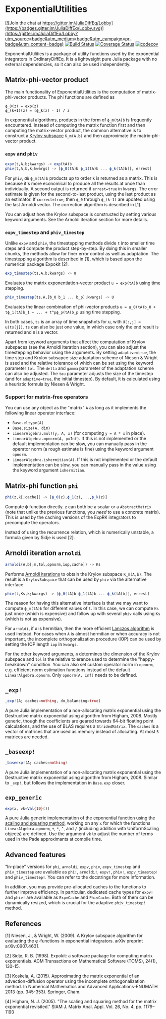 # ExponentialUtilities

[![Join the chat at https://gitter.im/JuliaDiffEq/Lobby](https://badges.gitter.im/JuliaDiffEq/Lobby.svg)](https://gitter.im/JuliaDiffEq/Lobby?utm_source=badge&utm_medium=badge&utm_campaign=pr-badge&utm_content=badge)
[![Build Status](https://github.com/SciML/ExponentialUtilities.jl/workflows/CI/badge.svg)](https://github.com/SciML/ExponentialUtilities.jl/actions?query=workflow%3ACI)
[![Coverage Status](https://coveralls.io/repos/github/SciML/ExponentialUtilities.jl/badge.svg?branch=master)](https://coveralls.io/github/SciML/ExponentialUtilities.jl?branch=master)
[![codecov](https://codecov.io/gh/SciML/ExponentialUtilities.jl/branch/master/graph/badge.svg)](https://codecov.io/gh/SciML/ExponentialUtilities.jl)

ExponentialUtilities is a package of utility functions used by the exponential integrators in OrdinaryDiffEq. It is a lightweight pure Julia package with no external dependencies, so it can also be used independently.

## Matrix-phi-vector product

The main functionality of ExponentialUtilities is the computation of matrix-phi-vector products. The phi functions are defined as

```
ϕ_0(z) = exp(z)
ϕ_(k+1)(z) = (ϕ_k(z) - 1) / z
```

In exponential algorithms, products in the form of `ϕ_m(tA)b` is frequently encountered. Instead of computing the matrix function first and then computing the matrix-vector product, the common alternative is to construct a [Krylov subspace](https://en.wikipedia.org/wiki/Krylov_subspace) `K_m(A,b)` and then approximate the matrix-phi-vector product.

### `expv` and `phiv`

```julia
expv(t,A,b;kwargs) -> exp(tA)b
phiv(t,A,b,k;kwargs) -> [ϕ_0(tA)b ϕ_1(tA)b ... ϕ_k(tA)b][, errest]
```

For `phiv`, *all* `ϕ_m(tA)b` products up to order `k` is returned as a matrix. This is because it's more economical to produce all the results at once than individually. A second output is returned if `errest=true` in `kwargs`. The error estimate is given for the second-to-last product, using the last product as an estimator. If `correct=true`, then `ϕ_0` through `ϕ_(k-1)` are updated using the last Arnoldi vector. The correction algorithm is described in [1].

You can adjust how the Krylov subspace is constructed by setting various keyword arguments. See the Arnoldi iteration section for more details.

### `expv_timestep` and `phiv_timestep`

Unlike `expv` and `phiv`, the timestepping methods divide `t` into smaller time steps and compute the product step-by-step. By doing this in smaller chunks, the methods allow for finer error control as well as adaptation. The timestepping algorithm is described in [1], which is based upon the numerical package Expokit [2].

```julia
exp_timestep(ts,A,b;kwargs) -> U
```

Evaluates the matrix exponentiation-vector product `u = exp(tA)b` using time stepping.

```julia
phiv_timestep(ts,A,[b_0 b_1 ... b_p];kwargs) -> U
```

Evaluates the linear combination of phi-vector products `u = ϕ_0(tA)b_0 + tϕ_1(tA)b_1 + ... + t^pϕ_p(tA)b_p` using time stepping.

In both cases, `ts` is an array of time snapshots for u, with `U[:,j] ≈ u(ts[j])`. `ts` can also be just one value, in which case only the end result is returned and `U` is a vector.

Apart from keyword arguments that affect the computation of Krylov subspaces (see the Arnoldi iteration section), you can also adjust the timestepping behavior using the arguments. By setting `adaptive=true`, the time step and Krylov subsapce size adaptation scheme of Niesen & Wright is used and the relative tolerance of which can be set using the keyword parameter `tol`. The `delta` and `gamma` parameter of the adaptation scheme can also be adjusted. The `tau` parameter adjusts the size of the timestep (and for `adaptive=true`, the initial timestep). By default, it is calculated using a heuristic formula by Niesen & Wright.

### Support for matrix-free operators

You can use any object as the "matrix" `A` as long as it implements the following linear operator interface:

* `Base.eltype(A)`
* `Base.size(A, dim)`
* `LinearAlgebra.mul!(y, A, x)` (for computing `y = A * x` in place).
* `LinearAlgebra.opnorm(A, p=Inf)`. If this is not implemented or the default implementation can be slow, you can manually pass in the operator norm (a rough estimate is fine) using the keyword argument `opnorm`.
* `LinearAlgebra.ishermitian(A)`. If this is not implemented or the default implementation can be slow, you can manually pass in the value using the keyword argument `ishermitian`.

## Matrix-phi function `phi`

```julia
phi(z,k[;cache]) -> [ϕ_0(z),ϕ_1(z),...,ϕ_k(z)]
```

Compute ϕ function directly. `z` can both be a scalar or a `AbstractMatrix` (note that unlike the previous functions, you *need* to use a concrete matrix). This is used by the caching versions of the ExpRK integrators to precompute the operators.

Instead of using the recurrence relation, which is numerically unstable, a formula given by Sidje is used [2].

## Arnoldi iteration `arnoldi`

```julia
arnoldi(A,b[;m,tol,opnorm,iop,cache]) -> Ks
```

Performs [Arnoldi iterations](https://en.wikipedia.org/wiki/Arnoldi_iteration) to obtain the Krylov subspace `K_m(A,b)`. The result is a `KrylovSubspace` that can be used by `phiv` via the alternative interface

```julia
phiv(t,Ks,k;kwargs) -> [ϕ_0(tA)b ϕ_1(tA)b ... ϕ_k(tA)b][, errest]
```

The reason for having this alternative interface is that we may want to compute `ϕ_m(tA)b` for different values of `t`. In this case, we can compute `Ks` just once (which is expensive) and follow up with several `phiv` calls using `Ks` (which is not as expensive).

For `arnoldi`, if `A` is hermitian, then the more efficient [Lanczos algorithm](https://en.wikipedia.org/wiki/Lanczos_algorithm) is used instead. For cases when `A` is almost hermitian or when accuracy is not important, the incomplete orthogonalization procedure (IOP) can be used by setting the IOP length `iop` in `kwargs`.

For the other keyword arguments, `m` determines the dimension of the Krylov subspace and `tol` is the relative tolerance used to determine the "happy-breakdown" condition. You can also set custom operator norm in `opnorm`, e.g. efficient norm estimation functions instead of the default `LinearAlgebra.opnorm`. Only `opnorm(A, Inf)` needs to be defined.

## `_exp!`

```julia
_exp!(A; caches=nothing, do_balancing=true)
```

A pure Julia implementation of a non-allocating matrix exponential using the Destructive matrix exponential using algorithm
from Higham, 2008. Mostly generic, though the coefficients are geared towards 64-bit floating point calculations, and the
use of BLAS requires a `StridedMatrix`. The `caches` is a vector of matrices
that are used as memory instead of allocating. At most `5` matrices are needed.


## `_baseexp!`

```julia
_baseexp!(A; caches=nothing)
```

A pure Julia implementation of a non-allocating matrix exponential using the
Destructive matrix exponential using algorithm
from Higham, 2008. Similar to `_exp!`, but follows the implementation
in `Base.exp` closer.



## `exp_generic`
```julia
exp(x, vk=Val{10}())
```

A pure Julia generic implementation of the exponential function using the
[scaling and squaring method](https://doi.org/10.1137/04061101X), working on any `x` for which the functions
`LinearAlgebra.opnorm`, `+`, `*`, `^`, and `/` (including addition with UniformScaling objects) are defined.
Use the argument `vk` to adjust the number of terms used in the Pade approximants at compile time.

## Advanced features

"In-place" versions for `phi`, `arnoldi`, `expv`, `phiv`, `expv_timestep` and `phiv_timestep` are available as `phi!`, `arnoldi!`, `expv!`, `phiv!`, `expv_timestep!` and `phiv_timestep!`. You can refer to the docstrings for more information.

In addition, you may provide pre-allocated caches to the functions to further improve efficiency. In particular, dedicated cache types for `expv!` and `phiv!` are available as `ExpvCache` and `PhivCache`. Both of them can be dynamically resized, which is crucial for the adaptive `phiv_timestep!` method.

## References

[1] Niesen, J., & Wright, W. (2009). A Krylov subspace algorithm for evaluating the φ-functions in exponential integrators. arXiv preprint arXiv:0907.4631.

[2] Sidje, R. B. (1998). Expokit: a software package for computing matrix exponentials. ACM Transactions on Mathematical Software (TOMS), 24(1), 130-15.

[3] Koskela, A. (2015). Approximating the matrix exponential of an advection-diffusion operator using the incomplete orthogonalization method. In Numerical Mathematics and Advanced Applications-ENUMATH 2013 (pp. 345-353). Springer, Cham.

[4] Higham, N. J. (2005). "The scaling and squaring method for the matrix exponential revisited." SIAM J. Matrix Anal. Appl. Vol. 26, No. 4, pp. 1179–1193
